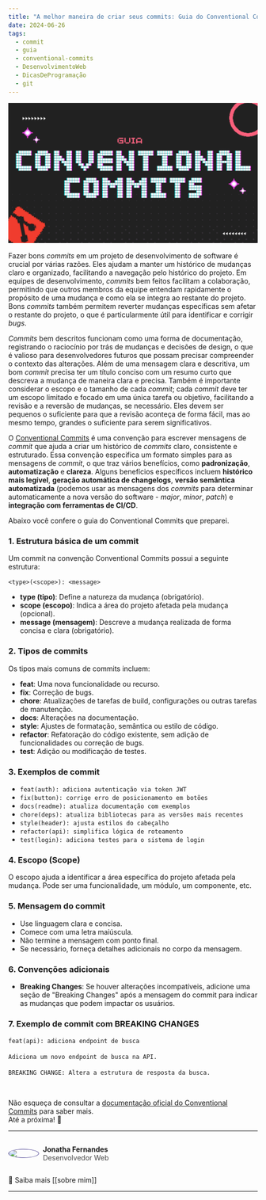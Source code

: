 ```yaml
---
title: "A melhor maneira de criar seus commits: Guia do Conventional Commits"
date: 2024-06-26
tags:
  - commit
  - guia
  - conventional-commits
  - DesenvolvimentoWeb
  - DicasDeProgramação
  - git
---
```

<img src="../Images/guia-conventional-commits.png" alt="" />

Fazer bons _commits_ em um projeto de desenvolvimento de software é crucial por várias razões. Eles ajudam a manter um histórico de mudanças claro e organizado, facilitando a navegação pelo histórico do projeto. Em equipes de desenvolvimento, _commits_ bem feitos facilitam a colaboração, permitindo que outros membros da equipe entendam rapidamente o propósito de uma mudança e como ela se integra ao restante do projeto. Bons _commits_ também permitem reverter mudanças específicas sem afetar o restante do projeto, o que é particularmente útil para identificar e corrigir _bugs_.

_Commits_ bem descritos funcionam como uma forma de documentação, registrando o raciocínio por trás de mudanças e decisões de design, o que é valioso para desenvolvedores futuros que possam precisar compreender o contexto das alterações. Além de uma mensagem clara e descritiva, um bom _commit_ precisa ter um título conciso com um resumo curto que descreva a mudança de maneira clara e precisa. Também é importante considerar o escopo e o tamanho de cada _commit_; cada _commit_ deve ter um escopo limitado e focado em uma única tarefa ou objetivo, facilitando a revisão e a reversão de mudanças, se necessário. Eles devem ser pequenos o suficiente para que a revisão aconteça de forma fácil, mas ao mesmo tempo, grandes o suficiente para serem significativos.

O <a href="https://www.conventionalcommits.org/en/v1.0.0/" target="_blank">Conventional Commits</a> é uma convenção para escrever mensagens de _commit_ que ajuda a criar um histórico de _commits_ claro, consistente e estruturado. Essa convenção especifica um formato simples para as mensagens de _commit_, o que traz vários benefícios, como **padronização**, **automatização** e **clareza**. Alguns benefícios específicos incluem **histórico mais legível**, **geração automática de changelogs**, **versão semântica automatizada** (podemos usar as mensagens dos _commits_ para determinar automaticamente a nova versão do software - _major_, _minor_, _patch_) e **integração com ferramentas de CI/CD**.

Abaixo você confere o guia do Conventional Commits que preparei.

### 1. **Estrutura básica de um commit**

Um commit na convenção Conventional Commits possui a seguinte estrutura:

```
<type>(<scope>): <message>
```

- **type (tipo)**: Define a natureza da mudança (obrigatório).
- **scope (escopo)**: Indica a área do projeto afetada pela mudança (opcional).
- **message (mensagem)**: Descreve a mudança realizada de forma concisa e clara (obrigatório).

### 2. **Tipos de commits**

Os tipos mais comuns de commits incluem:

- **feat**: Uma nova funcionalidade ou recurso.
- **fix**: Correção de bugs.
- **chore**: Atualizações de tarefas de build, configurações ou outras tarefas de manutenção.
- **docs**: Alterações na documentação.
- **style**: Ajustes de formatação, semântica ou estilo de código.
- **refactor**: Refatoração do código existente, sem adição de funcionalidades ou correção de bugs.
- **test**: Adição ou modificação de testes.

### 3. **Exemplos de commit**

- `feat(auth): adiciona autenticação via token JWT`
- `fix(button): corrige erro de posicionamento em botões`
- `docs(readme): atualiza documentação com exemplos`
- `chore(deps): atualiza bibliotecas para as versões mais recentes`
- `style(header): ajusta estilos do cabeçalho`
- `refactor(api): simplifica lógica de roteamento`
- `test(login): adiciona testes para o sistema de login`

### 4. **Escopo (Scope)**

O escopo ajuda a identificar a área específica do projeto afetada pela mudança. Pode ser uma funcionalidade, um módulo, um componente, etc.

### 5. **Mensagem do commit**

- Use linguagem clara e concisa.
- Comece com uma letra maiúscula.
- Não termine a mensagem com ponto final.
- Se necessário, forneça detalhes adicionais no corpo da mensagem.

### 6. **Convenções adicionais**

- **Breaking Changes**: Se houver alterações incompatíveis, adicione uma seção de "Breaking Changes" após a mensagem do commit para indicar as mudanças que podem impactar os usuários.

### 7. **Exemplo de commit com BREAKING CHANGES**

```
feat(api): adiciona endpoint de busca

Adiciona um novo endpoint de busca na API.

BREAKING CHANGE: Altera a estrutura de resposta da busca.
```

<br>

Não esqueça de consultar a <a href="https://www.conventionalcommits.org/en/v1.0.0/" target="_blank">documentação oficial do Conventional Commits</a> para saber mais.
<br>
Até a próxima! 🙂
<br>

---
<div style="display: flex; align-items: center; gap: 0.5rem;">
	<img src="https://github.com/jonathafernandes.png" style="border: 1px solid #514796; border-radius: 50%; width: 60px;" />
	<p>
		<strong>Jonatha Fernandes</strong>
		<br />
		<span style="opacity: 0.8;">Desenvolvedor Web</span>
	</p>
</div>

🔗 Saiba mais [[sobre mim]]


---